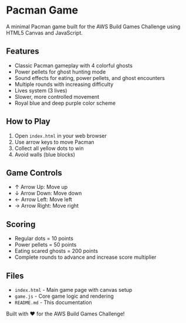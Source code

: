 # Pacman Game

A minimal Pacman game built for the AWS Build Games Challenge using HTML5 Canvas and JavaScript.

## Features

- Classic Pacman gameplay with 4 colorful ghosts
- Power pellets for ghost hunting mode
- Sound effects for eating, power pellets, and ghost encounters
- Multiple rounds with increasing difficulty
- Lives system (3 lives)
- Slower, more controlled movement
- Royal blue and deep purple color scheme

## How to Play

1. Open `index.html` in your web browser
2. Use arrow keys to move Pacman
3. Collect all yellow dots to win
4. Avoid walls (blue blocks)

## Game Controls

- ↑ Arrow Up: Move up
- ↓ Arrow Down: Move down  
- ← Arrow Left: Move left
- → Arrow Right: Move right

## Scoring

- Regular dots = 10 points
- Power pellets = 50 points  
- Eating scared ghosts = 200 points
- Complete rounds to advance and increase score multiplier

## Files

- `index.html` - Main game page with canvas setup
- `game.js` - Core game logic and rendering
- `README.md` - This documentation

Built with ❤️ for the AWS Build Games Challenge!